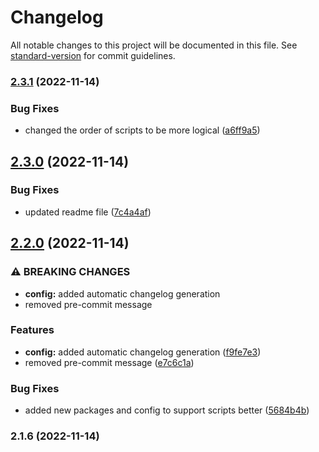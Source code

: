 # Changelog

All notable changes to this project will be documented in this file. See [standard-version](https://github.com/conventional-changelog/standard-version) for commit guidelines.

### [2.3.1](https://github.com/mokkapps/changelog-generator-demo/compare/v2.3.0...v2.3.1) (2022-11-14)


### Bug Fixes

* changed the order of scripts to be more logical ([a6ff9a5](https://github.com/mokkapps/changelog-generator-demo/commits/a6ff9a59ce922da2b5989d8b06e7b6773b2aff08))

## [2.3.0](https://github.com/mokkapps/changelog-generator-demo/compare/v2.2.0...v2.3.0) (2022-11-14)


### Bug Fixes

* updated readme file ([7c4a4af](https://github.com/mokkapps/changelog-generator-demo/commits/7c4a4af4a0175c496fd2e1cad16b1471c9edcd3c))

## [2.2.0](https://github.com/mokkapps/changelog-generator-demo/compare/v2.1.6...v2.2.0) (2022-11-14)


### ⚠ BREAKING CHANGES

* **config:** added automatic changelog generation
* removed pre-commit message

### Features

* **config:** added automatic changelog generation ([f9fe7e3](https://github.com/mokkapps/changelog-generator-demo/commits/f9fe7e3853e4850be0d434db1838e1e807c0a29a))
* removed pre-commit message ([e7c6c1a](https://github.com/mokkapps/changelog-generator-demo/commits/e7c6c1a3855501ed9ae748b1094d2a01c97351fa))


### Bug Fixes

* added new packages and config to support scripts better ([5684b4b](https://github.com/mokkapps/changelog-generator-demo/commits/5684b4bf77fd581656518f3061afa4f7be23ff4b))

### 2.1.6 (2022-11-14)
